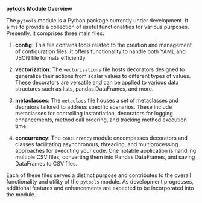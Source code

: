 **pytools Module Overview**

The `pytools` module is a Python package currently under development. It aims to provide a collection of useful functionalities for various purposes. Presently, it comprises three main files:

1. **config**: This file contains tools related to the creation and management of configuration files. It offers functionality to handle both YAML and JSON file formats efficiently.

2. **vectorization**: The `vectorizations` file hosts decorators designed to generalize their actions from scalar values to different types of values. These decorators are versatile and can be applied to various data structures such as lists, pandas DataFrames, and more.

3. **metaclasses**: The `metaclass` file houses a set of metaclasses and decrators tailored to address specific scenarios. These include metaclasses for controlling instantiation, decorators for logging enhancements, method call ordering, and tracking method execution time.
   
4. **concurrency**: The `concurrency` module encompasses decorators and classes facilitating asynchronous, threading, and multiprocessing approaches for executing your code. One notable application is handling multiple CSV files, converting them into Pandas DataFrames, and saving DataFrames to CSV files.

Each of these files serves a distinct purpose and contributes to the overall functionality and utility of the `pytools` module. As development progresses, additional features and enhancements are expected to be incorporated into the module.
